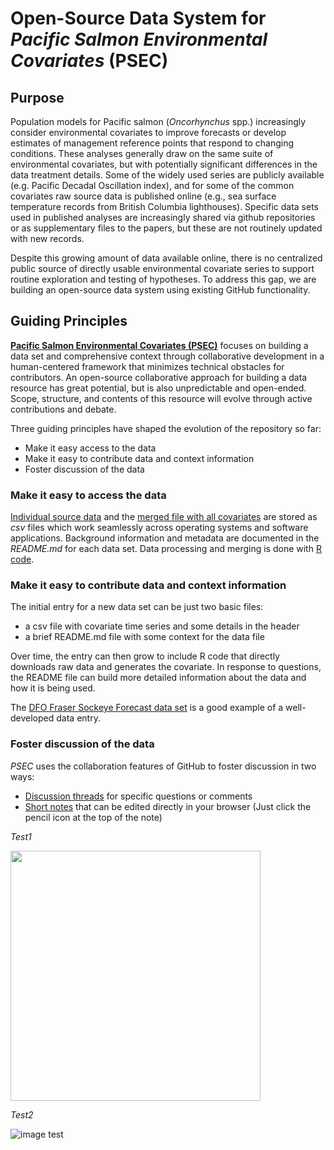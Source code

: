 # Open-Source Data System for *Pacific Salmon Environmental Covariates* (PSEC)

## Purpose

Population models for Pacific salmon (*Oncorhynchus* spp.) increasingly consider environmental covariates to improve forecasts or develop estimates of management reference points that respond to changing conditions. These analyses generally draw on the same suite of environmental covariates, but with potentially significant differences in the data treatment details. Some of the widely used series are publicly available (e.g. Pacific Decadal Oscillation index), and for some of the common covariates raw source data is published online (e.g., sea surface temperature records from British Columbia lighthouses). Specific data sets used in published analyses are increasingly shared via github repositories or as supplementary files to the papers, but these are not routinely updated with new records.

Despite this growing amount of data available online, there is no centralized public source of directly usable environmental covariate series to support routine exploration and testing of hypotheses. To address this gap, we are building an open-source data system using existing GitHub functionality. 

## Guiding Principles

[**Pacific Salmon Environmental Covariates (PSEC)**](https://github.com/SOLV-Code/Open-Source-Env-Cov-PacSalmon) focuses on building a data set and comprehensive context through collaborative development in a human-centered framework that minimizes technical obstacles for contributors. An open-source collaborative approach for building a data resource has great potential, but is also unpredictable and open-ended. Scope, structure, and contents of this resource will evolve through active contributions and debate.

Three guiding principles have shaped the evolution of the repository so far:

* Make it easy access to the data
* Make it easy to contribute data and context information
* Foster discussion of the data

### Make it easy to access the data

[Individual source data](https://github.com/SOLV-Code/Open-Source-Env-Cov-PacSalmon/tree/main/DATA) and the [merged file with all covariates](https://github.com/SOLV-Code/Open-Source-Env-Cov-PacSalmon/tree/main/OUTPUT) are stored as *csv* files which work seamlessly across operating systems and software applications. Background information and metadata are documented in the *README.md* for each data set.  Data processing and merging is done with [R code](https://github.com/SOLV-Code/Open-Source-Env-Cov-PacSalmon/tree/main/CODE).

### Make it easy to contribute data and context information

The initial entry for a new data set can be just two basic files: 

* a csv file with covariate time series and some details in the header 
* a brief README.md file with some context for the data file

Over time, the entry can then grow to include R code that directly downloads raw data and generates the covariate. In response to questions, the README file can build more detailed information about the data and how it is being used. 

The [DFO Fraser Sockeye Forecast data set](https://github.com/SOLV-Code/Open-Source-Env-Cov-PacSalmon/tree/main/DATA/DFO_FraserSockeyeForecast) is a good example of a well-developed data entry. 

### Foster discussion of the data

*PSEC* uses the collaboration features of GitHub to foster discussion in two ways:

* [Discussion threads](https://github.com/SOLV-Code/Open-Source-Env-Cov-PacSalmon/issues) for specific questions or comments
* [Short notes](https://github.com/SOLV-Code/Open-Source-Env-Cov-PacSalmon/tree/main/NOTES) that can be edited directly in your browser (Just click the pencil icon at the top of the note)


*Test1*

<img src="https://github.com/SOLV-Code/PacSalmonEnvCov/blob/main/assets/images/Dags&Ducks&3dPrints.PNG"
	width="400">


*Test2*

![image test](/PacSalmonEnvCov/assets/images/Dags&Ducks&3dPrints.PNG)

